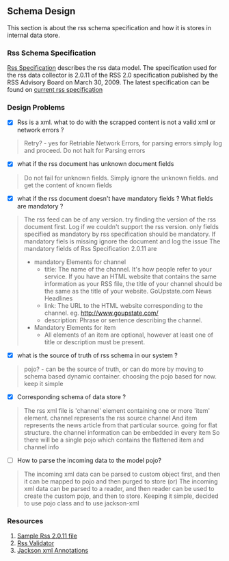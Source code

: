 ## Schema Design
This section is about the rss schema specification and how it is stores in internal data store.

### Rss Schema Specification
[Rss Specification](http://www.rssboard.org/rss-specification) describes the rss data model.
The specification used for the rss data collector is 2.0.11 of the RSS 2.0 specification published by the RSS Advisory Board on March 30, 2009.
The latest specification can be found on [current rss specification](http://www.rssboard.org/rss-specification)

### Design Problems
- [x] Rss is a xml. what to do with the scrapped content is not a valid xml or network errors ?
> Retry? - yes for Retriable Network Errors, for parsing errors simply log and proceed. Do not halt for Parsing errors

- [x] what if the rss document has unknown document fields
> Do not fail for unknown fields. Simply ignore the unknown fields. and get the content of known fields

- [x] what if the rss document doesn't have mandatory fields ? What fields are mandatory ?
> The rss feed can be of any version. try finding the version of the rss document first. Log if we couldn't support the rss version. 
only fields specified as mandatory by rss specification should be mandatory. If mandatory fiels is missing ignore the document and log the issue
The mandatory fields of Rss Specification 2.0.11 are
> - mandatory Elements for channel
>   - title: The name of the channel. It's how people refer to your service. If you have an HTML website that contains the same information as your RSS file, the title of your channel should be the same as the title of your website.	GoUpstate.com News Headlines
>   - link: The URL to the HTML website corresponding to the channel.	eg. http://www.goupstate.com/
>   - description: Phrase or sentence describing the channel.
> - Mandatory Elements for item
>   - All elements of an item are optional, however at least one of title or description must be present. 

- [x] what is the source of truth of rss schema in our system ?
> pojo? - can be the source of truth, or can do more by moving to schema based dynamic container. choosing the pojo based for now. keep it simple 

- [x] Corresponding schema of data store ?
> The rss xml file is 'channel' element containing one or more 'item' element. channel represents the rss source channel
> And item represents the news article from that particular source. going for flat structure. the channel information can be embedded in every item
> So there will be a single pojo which contains the flattened item and channel info 

- [ ] How to parse the incoming data to the model pojo?
> The incoming xml data can be parsed to custom object first, and then it can be mapped to pojo and then purged to store (or)
> The incoming xml data can be parsed to a reader, and then reader can be used to create the custom pojo, and then to store.
> Keeping it simple, decided to use pojo class and to use jackson-xml
 
### Resources

 1. [Sample Rss 2.0.11 file](http://www.rssboard.org/files/sample-rss-2.xml)
 2. [Rss Validator](http://www.rssboard.org/rss-validator/)
 3. [Jackson xml Annotations](https://github.com/FasterXML/jackson-dataformat-xml/wiki/Jackson-XML-annotations)

